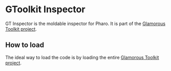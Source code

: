 # GToolkit Inspector
GT Inspector is the moldable inspector for Pharo. It is part of the [Glamorous Toolkit project](https://github.com/feenkcom/gtoolkit).

## How to load

The ideal way to load the code is by loading the entire [Glamorous Toolkit project](https://github.com/feenkcom/gtoolkit).
